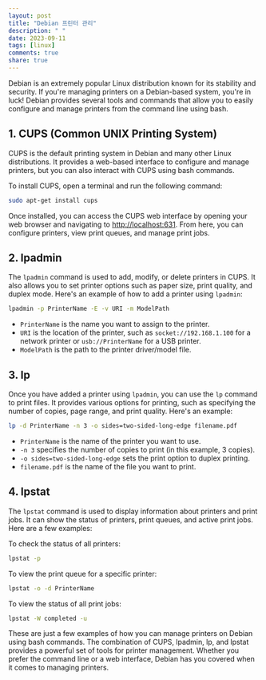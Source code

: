 ```yaml
---
layout: post
title: "Debian 프린터 관리"
description: " "
date: 2023-09-11
tags: [linux]
comments: true
share: true
---
```


Debian is an extremely popular Linux distribution known for its stability and security. If you're managing printers on a Debian-based system, you're in luck! Debian provides several tools and commands that allow you to easily configure and manage printers from the command line using bash.

## 1. CUPS (Common UNIX Printing System)

CUPS is the default printing system in Debian and many other Linux distributions. It provides a web-based interface to configure and manage printers, but you can also interact with CUPS using bash commands.

To install CUPS, open a terminal and run the following command:

```bash
sudo apt-get install cups
```

Once installed, you can access the CUPS web interface by opening your web browser and navigating to [http://localhost:631](http://localhost:631). From here, you can configure printers, view print queues, and manage print jobs.

## 2. lpadmin

The `lpadmin` command is used to add, modify, or delete printers in CUPS. It also allows you to set printer options such as paper size, print quality, and duplex mode. Here's an example of how to add a printer using `lpadmin`:

```bash
lpadmin -p PrinterName -E -v URI -m ModelPath
```

- `PrinterName` is the name you want to assign to the printer.
- `URI` is the location of the printer, such as `socket://192.168.1.100` for a network printer or `usb://PrinterName` for a USB printer.
- `ModelPath` is the path to the printer driver/model file.

## 3. lp

Once you have added a printer using `lpadmin`, you can use the `lp` command to print files. It provides various options for printing, such as specifying the number of copies, page range, and print quality. Here's an example:

```bash
lp -d PrinterName -n 3 -o sides=two-sided-long-edge filename.pdf
```

- `PrinterName` is the name of the printer you want to use.
- `-n 3` specifies the number of copies to print (in this example, 3 copies).
- `-o sides=two-sided-long-edge` sets the print option to duplex printing.
- `filename.pdf` is the name of the file you want to print.

## 4. lpstat

The `lpstat` command is used to display information about printers and print jobs. It can show the status of printers, print queues, and active print jobs. Here are a few examples:

To check the status of all printers:

```bash
lpstat -p
```

To view the print queue for a specific printer:

```bash
lpstat -o -d PrinterName
```

To view the status of all print jobs:

```bash
lpstat -W completed -u
```

These are just a few examples of how you can manage printers on Debian using bash commands. The combination of CUPS, lpadmin, lp, and lpstat provides a powerful set of tools for printer management. Whether you prefer the command line or a web interface, Debian has you covered when it comes to managing printers.